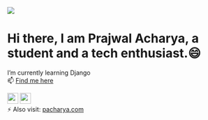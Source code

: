 ![](https://komarev.com/ghpvc/?username=meprajwal&color=green&style=plastic&label=Profile+Viwes)
<H1 aligh ="center">Hi there, I am Prajwal Acharya, a student and a tech enthusiast.😄</h1>

 I’m currently learning Django <br>
 📫 <u>Find me here</u>

<a href ="https://twitter.com/acharya_prajwa1"></i><img src="https://simpleicons.org/icons/twitter.svg" width="25px" height="25px"></a>
<a href ="https://discordapp.com/users/846370185695068190"></i><img src="https://cdn-icons.flaticon.com/png/128/3670/premium/3670157.png?token=exp=1659460185~hmac=ab9884e02f7df38907025055acfce0b3" width="25px" height="25px"></a><br>
 ⚡ Also visit: <a href ="https://www.pacharya.com.np">pacharya.com</a>

<br> <br> <br> <br>

<p align ="center">
<img src="https://github-readme-stats.vercel.app/api?username=meprajwal&show_icons=true&theme=tokyonight" alt="">
</p>
